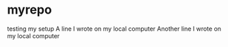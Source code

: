 # myrepo
testing my setup
A line I wrote on my local computer
Another line I wrote on my local computer
